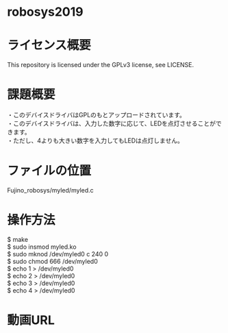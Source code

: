 # robosys2019

# ライセンス概要

This repository is licensed under the GPLv3 license, see LICENSE.

# 課題概要

・このデバイスドライバはGPLのもとアップロードされています。<br>
・このデバイスドライバは、入力した数字に応じて、LEDを点灯させることができます。<br>
・ただし、4よりも大きい数字を入力してもLEDは点灯しません。<br>

# ファイルの位置

Fujino_robosys/myled/myled.c

# 操作方法

$ make <br>
$ sudo insmod myled.ko <br>
$ sudo mknod /dev/myled0 c 240 0 <br>
$ sudo chmod 666 /dev/myled0 <br>
$ echo 1 > /dev/myled0 <br>
$ echo 2 > /dev/myled0 <br>
$ echo 3 > /dev/myled0 <br>
$ echo 4 > /dev/myled0 <br>

# 動画URL

